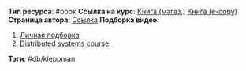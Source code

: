 **Тип ресурса**: #book 
**Ссылка на курс**: [Книга (магаз.)](https://www.amazon.com/gp/product/B06XPJML5D/ref=dbs_a_def_rwt_hsch_vapi_tkin_p1_i0) [Книга (e-copy)](https://disk.yandex.ru/i/zLy-S-t1Ob7UpA) 
**Страница автора**: [Ссылка](https://martin.kleppmann.com/)
**Подборка видео**: 
1. [Личная подборка](https://www.youtube.com/playlist?list=PLSoGrPNV19UJ-73LSASm4B07dZ9ySahwM)
2. [Distributed systems course](https://www.youtube.com/watch?v=UEAMfLPZZhE&list=PLeKd45zvjcDFUEv_ohr_HdUFe97RItdiB)

**Тэги**: #db/kleppman